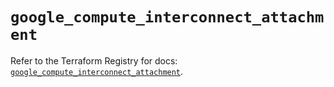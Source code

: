 # `google_compute_interconnect_attachment`

Refer to the Terraform Registry for docs: [`google_compute_interconnect_attachment`](https://registry.terraform.io/providers/hashicorp/google/5.21.0/docs/resources/compute_interconnect_attachment).
